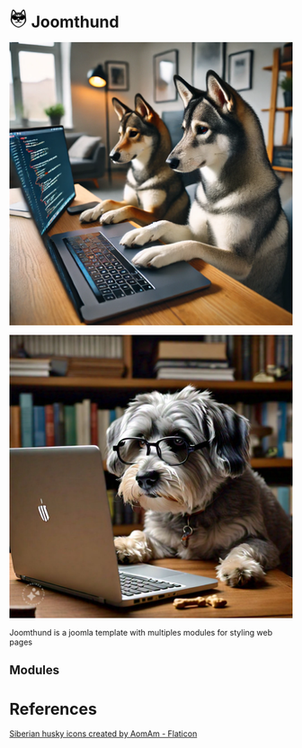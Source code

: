 # <img src="https://github.com/FreireAlexander/joomthund/blob/master/src/JoomthundLogo.png" alt="Joomthund Logo" width="32"/> Joomthund


![Joomthund Background](https://github.com/FreireAlexander/joomthund/blob/master/src/joomthund_bg_1.webp "Joomthund Cool Background")

![Joomthund Background](https://github.com/FreireAlexander/joomthund/blob/master/src/Joomthund_bg_2.jpeg "Joomthund Cool Background")

Joomthund is a joomla template with multiples modules for styling web pages

## Modules


# References

<a href="https://www.flaticon.com/free-icons/siberian-husky" title="siberian husky icons">Siberian husky icons created by AomAm - Flaticon</a>


